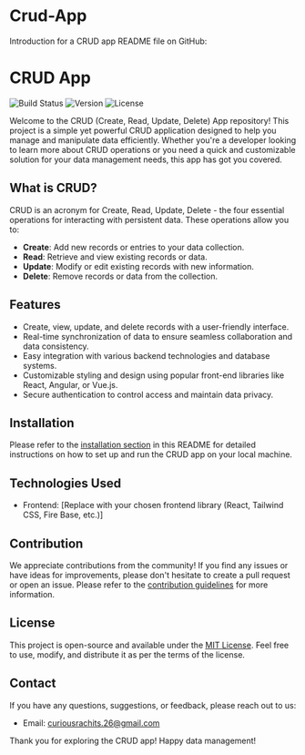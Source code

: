 # Crud-App
Introduction for a CRUD app README file on GitHub:

# CRUD App

![Build Status](https://img.shields.io/badge/build-passing-brightgreen.svg)
![Version](https://img.shields.io/badge/version-1.0-blue.svg)
![License](https://img.shields.io/badge/license-MIT-orange.svg)

Welcome to the CRUD (Create, Read, Update, Delete) App repository! This project is a simple yet powerful CRUD application designed to help you manage and manipulate data efficiently. Whether you're a developer looking to learn more about CRUD operations or you need a quick and customizable solution for your data management needs, this app has got you covered.

## What is CRUD?

CRUD is an acronym for Create, Read, Update, Delete - the four essential operations for interacting with persistent data. These operations allow you to:

- **Create**: Add new records or entries to your data collection.
- **Read**: Retrieve and view existing records or data.
- **Update**: Modify or edit existing records with new information.
- **Delete**: Remove records or data from the collection.

## Features

- Create, view, update, and delete records with a user-friendly interface.
- Real-time synchronization of data to ensure seamless collaboration and data consistency.
- Easy integration with various backend technologies and database systems.
- Customizable styling and design using popular front-end libraries like React, Angular, or Vue.js.
- Secure authentication to control access and maintain data privacy.

## Installation

Please refer to the [installation section](#installation) in this README for detailed instructions on how to set up and run the CRUD app on your local machine.

## Technologies Used

- Frontend: [Replace with your chosen frontend library (React, Tailwind CSS, Fire Base, etc.)]

## Contribution

We appreciate contributions from the community! If you find any issues or have ideas for improvements, please don't hesitate to create a pull request or open an issue. Please refer to the [contribution guidelines](CONTRIBUTING.md) for more information.

## License

This project is open-source and available under the [MIT License](LICENSE). Feel free to use, modify, and distribute it as per the terms of the license.

## Contact

If you have any questions, suggestions, or feedback, please reach out to us:

- Email: curiousrachits.26@gmail.com

Thank you for exploring the CRUD app! Happy data management!
  
